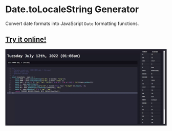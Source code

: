 # Date.toLocaleString Generator
Convert date formats into JavaScript <code>Date</code> formatting functions.

## **[Try it online!](https://lebster.xyz/projects/dateformatter)**
![](demo.gif "Demonstration")